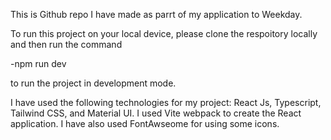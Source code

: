 This is Github repo I have made as parrt of my application to Weekday. 

To run this project on your local device, please clone the respoitory locally and then run the command 

-npm run dev

to run the project in development mode.

I have used the following technologies for my project: React Js, Typescript, Tailwind CSS, and Material UI. 
I used Vite webpack to create the React application.
I have also used FontAwseome for using some icons. 